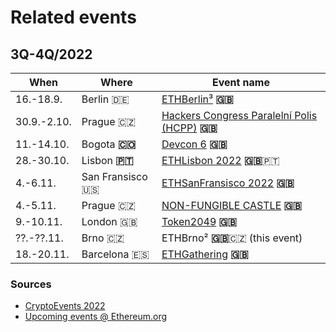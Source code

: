 # Related events

## 3Q-4Q/2022

| When        | Where              | Event name                                                                     |
| ----------- | ------------------ | ------------------------------------------------------------------------------ |
| 16.-18.9.   | Berlin 🇩🇪        | [ETHBerlin³](https://ethberlin.ooo/) **🇬🇧**                                  |
| 30.9.-2.10. | Prague 🇨🇿        | [Hackers Congress Paralelní Polis (HCPP)](https://last-shot.hcpp.cz/) **🇬🇧** |
| 11.-14.10.  | Bogota **🇨🇴**    | [Devcon 6](https://devcon.org/en/) **🇬🇧**                                    |
| 28.-30.10.  | Lisbon **🇵🇹**    | [ETHLisbon 2022](https://www.ethlisbon.org/) **🇬🇧**🇵🇹                      |
| 4.-6.11.    | San Fransisco 🇺🇸 | [ETHSanFransisco 2022](https://sf.ethglobal.com/) **🇬🇧**                     |
| 4.-5.11.    | Prague 🇨🇿        | [NON-FUNGIBLE CASTLE](https://www.nfcastle.com/) **🇬🇧**                      |
| 9.-10.11.   | London 🇬🇧        | [Token2049](https://www.europe.token2049.com/) **🇬🇧**                        |
| ??.-??.11.  | Brno 🇨🇿          | ETHBrno² **🇬🇧**🇨🇿 (this event)                                             |
| 18.-20.11.  | Barcelona 🇪🇸     | [ETHGathering](https://www.ethgathering.com/) **🇬🇧**                         |

### Sources

* [CryptoEvents 2022](https://docs.google.com/spreadsheets/d/1J8C3cLbruoKEPrvoO1ym4RGE2VX-WU4HyXsM7H1GqWM/edit#gid=0)
* [Upcoming events @ Ethereum.org](https://ethereum.org/en/community/events/)

